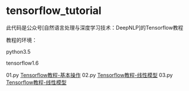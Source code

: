 # tensorflow_tutorial
此代码是公众号[自然语言处理与深度学习技术：DeepNLP]的Tensorflow教程

教程的环境：

python3.5

tensorflow1.6

01.py [Tensorflow教程-基本操作](https://mp.weixin.qq.com/s?__biz=MzI5NjcxNDg3Ng==&mid=2247483704&idx=2&sn=e233b73bfea7057ffe6812cbdb62caf8&chksm=ec41562bdb36df3dc7b3da163bd91d6d65bddc5b5b1753564e27064ba2457acc325802c61ef8&mpshare=1&scene=1&srcid=0622X6MD4I7eckCM16387eKl#rd)
02.py  [Tensorflow教程-线性模型](https://mp.weixin.qq.com/s/2ugD7Zz8LsHYwEDoo-U8Dg)
03.py  [Tensorflow教程-线性模型](https://mp.weixin.qq.com/s/2ugD7Zz8LsHYwEDoo-U8Dg)
